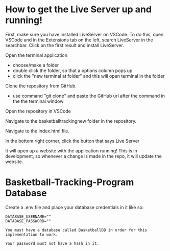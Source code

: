 # How to get the Live Server up and running!

First, make sure you have installed LiveServer on VSCode. To do this, open
VSCode and in the Extensions tab on the left, search LiveServer in the 
searchbar. Click on the first result and install LiveServer.

Open the terminal application 
- choose/make a folder 
- double click the folder, so that a options column pops up
- click the "new terminal at folder" and this will open terminal in the folder

Clone the repository from GitHub.
- use command "git clone" and paste the GitHub url after the command in the
 the terminal window

Open the repository in VSCode

Navigate to the basketballtrackingnew folder in the repository.

Navigate to the index.html file.

In the bottom right corner, click the button that says Live Server

It will open up a website with the application running! This is in development, so whenever a change is made in the repo, it will update the website. 

# Basketball-Tracking-Program Database
Create a .env file and place your database credentials in it like so:
```
DATABASE_USERNAME=""
DATABASE_PASSWORD=""

You must have a database called BasketballDB in order for this implementation to work.

Your password must not have a hash in it.

